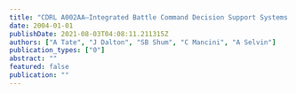 ```yaml
---
title: "CDRL A002AA–Integrated Battle Command Decision Support Systems: Experiment B Report for Co-OPR Application"
date: 2004-01-01
publishDate: 2021-08-03T04:08:11.211315Z
authors: ["A Tate", "J Dalton", "SB Shum", "C Mancini", "A Selvin"]
publication_types: ["0"]
abstract: ""
featured: false
publication: ""
---
```


